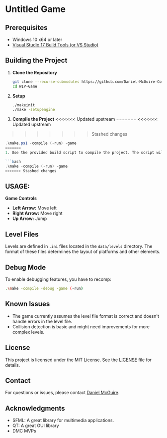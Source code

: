 
# Untitled Game

## Prerequisites
- Windows 10 x64 or later
- [Visual Studio 17 Build Tools (or VS Studio)](https://aka.ms/vs/17/release/vs_BuildTools.exe) 



## Building the Project

1. **Clone the Repository**

   ```bash
   git clone --recurse-submodules https://github.com/Daniel-McGuire-Corporation/WIP-Game.git
   cd WIP-Game
   ```
   
2. **Setup**
   ```bash
   ./makeinit 
   ./make -setupengine
   ```


2. **Compile the Project**
<<<<<<< Updated upstream
=======
<<<<<<< Updated upstream
>>>>>>> Stashed changes
   ```powershell
   .\make.ps1 -compile (-run) -game
=======
   1. Use the provided build script to compile the project. The script will handle necessary build configurations:

   ```bash
   .\make -compile (-run) -game
>>>>>>> Stashed changes
   ```
## USAGE:

**Game Controls**

   - **Left Arrow:** Move left
   - **Right Arrow:** Move right
   - **Up Arrow:** Jump

## Level Files

Levels are defined in `.ini` files located in the `data/levels` directory. The format of these files determines the layout of platforms and other elements.

## Debug Mode

To enable debugging features, you have to recomp:

```bash
.\make -compile -debug -game (-run)
```

## Known Issues

- The game currently assumes the level file format is correct and doesn't handle errors in the level file.
- Collision detection is basic and might need improvements for more complex levels.

## License

This project is licensed under the MIT License. See the [LICENSE](LICENSE) file for details.

## Contact

For questions or issues, please contact [Daniel McGuire](mailto:danielmcguire23@icloud.com).

## Acknowledgments

- SFML: A great library for multimedia applications.
- QT: A great GUI library
- DMC MVPs

